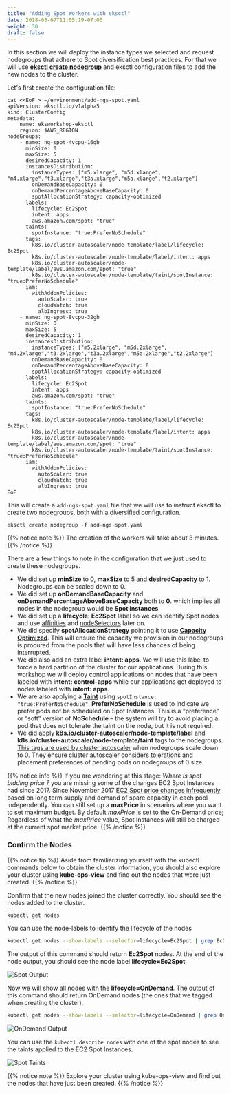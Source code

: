 ```yaml
---
title: "Adding Spot Workers with eksctl"
date: 2018-08-07T11:05:19-07:00
weight: 30
draft: false
---
```


In this section we will deploy the instance types we selected and request nodegroups that adhere to Spot diversification best practices. For that we will use **[eksctl create nodegroup](https://eksctl.io/usage/managing-nodegroups/)** and eksctl configuration files to add the new nodes to the cluster.

Let's first create the configuration file:
```
cat <<EoF > ~/environment/add-ngs-spot.yaml
apiVersion: eksctl.io/v1alpha5
kind: ClusterConfig
metadata:
    name: eksworkshop-eksctl
    region: $AWS_REGION
nodeGroups:
    - name: ng-spot-4vcpu-16gb
      minSize: 0
      maxSize: 5
      desiredCapacity: 1
      instancesDistribution:
        instanceTypes: ["m5.xlarge", "m5d.xlarge", "m4.xlarge","t3.xlarge","t3a.xlarge","m5a.xlarge","t2.xlarge"] 
        onDemandBaseCapacity: 0
        onDemandPercentageAboveBaseCapacity: 0
        spotAllocationStrategy: capacity-optimized
      labels:
        lifecycle: Ec2Spot
        intent: apps
        aws.amazon.com/spot: "true"
      taints:
        spotInstance: "true:PreferNoSchedule"
      tags:
        k8s.io/cluster-autoscaler/node-template/label/lifecycle: Ec2Spot
        k8s.io/cluster-autoscaler/node-template/label/intent: apps
        k8s.io/cluster-autoscaler/node-template/label/aws.amazon.com/spot: "true"
        k8s.io/cluster-autoscaler/node-template/taint/spotInstance: "true:PreferNoSchedule"
      iam:
        withAddonPolicies:
          autoScaler: true
          cloudWatch: true
          albIngress: true
    - name: ng-spot-8vcpu-32gb
      minSize: 0
      maxSize: 5
      desiredCapacity: 1
      instancesDistribution:
        instanceTypes: ["m5.2xlarge", "m5d.2xlarge", "m4.2xlarge","t3.2xlarge","t3a.2xlarge","m5a.2xlarge","t2.2xlarge"] 
        onDemandBaseCapacity: 0
        onDemandPercentageAboveBaseCapacity: 0
        spotAllocationStrategy: capacity-optimized
      labels:
        lifecycle: Ec2Spot
        intent: apps
        aws.amazon.com/spot: "true"
      taints:
        spotInstance: "true:PreferNoSchedule"
      tags:
        k8s.io/cluster-autoscaler/node-template/label/lifecycle: Ec2Spot
        k8s.io/cluster-autoscaler/node-template/label/intent: apps
        k8s.io/cluster-autoscaler/node-template/label/aws.amazon.com/spot: "true"
        k8s.io/cluster-autoscaler/node-template/taint/spotInstance: "true:PreferNoSchedule"
      iam:
        withAddonPolicies:
          autoScaler: true
          cloudWatch: true
          albIngress: true
EoF
```

This will create a `add-ngs-spot.yaml` file that we will use to instruct eksctl to create two nodegroups, both with a diversified configuration.

```
eksctl create nodegroup -f add-ngs-spot.yaml
```

{{% notice note %}}
The creation of the workers will take about 3 minutes.
{{% /notice %}}

There are a few things to note in the configuration that we just used to create these nodegroups.

 * We did set up **minSize** to 0, **maxSize** to 5 and **desiredCapacity** to 1. Nodegroups can be scaled down to 0.
 * We did set up **onDemandBaseCapacity** and **onDemandPercentageAboveBaseCapacity** both to **0**. which implies all nodes in the nodegroup would be **Spot instances**.
 * We did set up a **lifecycle: Ec2Spot** label so we can identify Spot nodes and use [affinities](https://kubernetes.io/docs/concepts/configuration/assign-pod-node/) and [nodeSelectors](https://kubernetes.io/docs/concepts/configuration/assign-pod-node/#nodeselector) later on.
 * We did specify **spotAllocationStrategy** pointing it to use **[Capacity Optimized](https://aws.amazon.com/about-aws/whats-new/2019/08/new-capacity-optimized-allocation-strategy-for-provisioning-amazon-ec2-spot-instances/)**. This will ensure the capacity we provision in our nodegroups is procured from the pools that will have less chances of being interrupted.
 * We did also add an extra label **intent: apps**. We will use this label to force a hard partition
 of the cluster for our applications. During this workshop we will deploy control applications on
 nodes that have been labeled with **intent: control-apps** while our applications get deployed to nodes labeled with **intent: apps**.
 * We are also applying a **[Taint](https://kubernetes.io/docs/concepts/configuration/taint-and-toleration/)** using `spotInstance: "true:PreferNoSchedule"`.  **PreferNoSchedule** is used to indicate we prefer pods not be scheduled on Spot Instances. This is a “preference” or “soft” version of **NoSchedule** – the system will try to avoid placing a pod that does not tolerate the taint on the node, but it is not required.
 * We did apply **k8s.io/cluster-autoscaler/node-template/label** and **k8s.io/cluster-autoscaler/node-template/taint** tags to the nodegroups. [This tags are used by cluster autoscaler](https://github.com/kubernetes/autoscaler/blob/master/cluster-autoscaler/FAQ.md#how-can-i-scale-a-node-group-to-0) when nodegroups scale down to 0. They ensure cluster autoscaler considers tolerations and placement preferences of pending pods on nodegroups of 0 size.  

{{% notice info %}}
If you are wondering at this stage: *Where is spot bidding price ?* you are missing some of the changes EC2 Spot Instances had since 2017. Since November 2017 [EC2 Spot price changes infrequently](https://aws.amazon.com/blogs/compute/new-amazon-ec2-spot-pricing/) based on long term supply and demand of spare capacity in each pool independently. You can still set up a **maxPrice** in scenarios where you want to set maximum budget. By default *maxPrice* is set to the On-Demand price; Regardless of what the *maxPrice* value, Spot Instances will still be charged at the current spot market price.
{{% /notice %}}

### Confirm the Nodes

{{% notice tip %}}
Aside from familiarizing yourself with the kubectl commands below to obtain the cluster information, you should also explore your cluster using **kube-ops-view** and find out the nodes that were just created.
{{% /notice %}}

Confirm that the new nodes joined the cluster correctly. You should see the nodes added to the cluster.

```bash
kubectl get nodes
```

You can use the node-labels to identify the lifecycle of the nodes

```bash
kubectl get nodes --show-labels --selector=lifecycle=Ec2Spot | grep Ec2Spot
```

The output of this command should return **Ec2Spot** nodes. At the end of the node output, you should see the node label **lifecycle=Ec2Spot**

![Spot Output](/images/using_ec2_spot_instances_with_eks/spotworkers/spot_get_spot.png)

Now we will show all nodes with the **lifecycle=OnDemand**. The output of this command should return OnDemand nodes (the ones that we tagged when
creating the cluster).

```bash
kubectl get nodes --show-labels --selector=lifecycle=OnDemand | grep OnDemand
```

![OnDemand Output](/images/using_ec2_spot_instances_with_eks/spotworkers/spot_get_od.png)

You can use the `kubectl describe nodes` with one of the spot nodes to see the taints applied to the EC2 Spot Instances.

![Spot Taints](/images/using_ec2_spot_instances_with_eks/spotworkers/instance_taints.png)

{{% notice note %}}
Explore your cluster using kube-ops-view and find out the nodes that have just been created.
{{% /notice %}}
